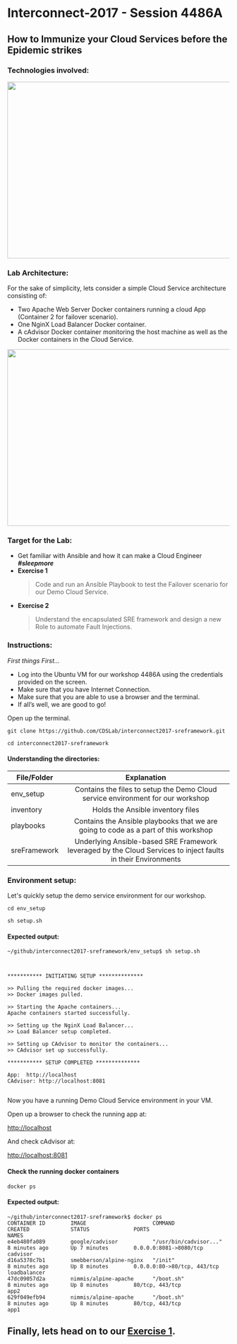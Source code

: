 # Interconnect-2017 - Session 4486A

## How to Immunize your Cloud Services before the Epidemic strikes


### Technologies involved:

<p align="center">
<img src="https://cloud.githubusercontent.com/assets/2295612/23793540/a3d03abe-0540-11e7-9b21-6e82119c94ce.jpg" width="600" height="400">
</p>

### Lab Architecture:

For the sake of simplicity, lets consider a simple Cloud Service architecture consisting of:

* Two Apache Web Server Docker containers running a cloud App (Container 2 for failover scenario).
* One NginX Load Balancer Docker container.
* A cAdvisor Docker container monitoring the host machine as well as the Docker containers in the Cloud Service.


<p align="center">
<img src="https://cloud.githubusercontent.com/assets/2295612/24083037/e87e6ec6-0c8c-11e7-8fa3-cbd15a37f39c.jpg" width="600" height="400">
</p>


### Target for the Lab:

* Get familiar with Ansible and how it can make a Cloud Engineer **_#sleepmore_**
* **Exercise 1**
    > Code and run an Ansible Playbook to test the Failover scenario for our Demo Cloud Service.
* **Exercise 2**
    > Understand the encapsulated SRE framework and design a new Role to automate Fault Injections.

### Instructions:

_First things First..._
* Log into the Ubuntu VM for our workshop 4486A using the credentials provided on the screen.
* Make sure that you have Internet Connection.
* Make sure that you are able to use a browser and the terminal.
* If all’s well, we are good to go!


Open up the terminal.


```shell
git clone https://github.com/CDSLab/interconnect2017-sreframework.git
```

```shell
cd interconnect2017-sreframework
```

#### Understanding the directories:

| File/Folder        | Explanation   |
| ------------- |:-------------:|
| env_setup      | Contains the files to setup the Demo Cloud service environment for our workshop |
| inventory      | Holds the Ansible inventory files    |
| playbooks | Contains the Ansible playbooks that we are going to code as a part of this workshop      |
| sreFramework | Underlying Ansible-based SRE Framework leveraged by the Cloud Services to inject faults in their Environments |

### Environment setup:

Let's quickly setup the demo service environment for our workshop.

```shell
cd env_setup
```

```shell
sh setup.sh
```

#### Expected output:

```shell
~/github/interconnect2017-sreframework/env_setup$ sh setup.sh



*********** INITIATING SETUP **************

>> Pulling the required docker images...
>> Docker images pulled.

>> Starting the Apache containers...
Apache containers started successfully.

>> Setting up the NginX Load Balancer...
>> Load Balancer setup completed.

>> Setting up CAdvisor to monitor the containers...
>> CAdvisor set up successfully.

*********** SETUP COMPLETED **************

App:  http://localhost
CAdvisor: http://localhost:8081


```

Now you have a running Demo Cloud Service environment in your VM.

Open up a browser to check the running app at:

<http://localhost>

And check cAdvisor at:

<http://localhost:8081>

#### Check the running docker containers 

```shell
docker ps
```

#### Expected output:

```shell
~/github/interconnect2017-sreframework$ docker ps
CONTAINER ID        IMAGE                     COMMAND                  CREATED             STATUS              PORTS                         NAMES
e4eb480fa089        google/cadvisor           "/usr/bin/cadvisor..."   8 minutes ago       Up 7 minutes        0.0.0.0:8081->8080/tcp        cadvisor
d16a5378c7b1        smebberson/alpine-nginx   "/init"                  8 minutes ago       Up 8 minutes        0.0.0.0:80->80/tcp, 443/tcp   loadbalancer
47dc09057d2a        nimmis/alpine-apache      "/boot.sh"               8 minutes ago       Up 8 minutes        80/tcp, 443/tcp               app2
629f049efb94        nimmis/alpine-apache      "/boot.sh"               8 minutes ago       Up 8 minutes        80/tcp, 443/tcp               app1

```

## Finally, lets head on to our [Exercise 1](https://github.com/CDSLab/interconnect2017-sreframework/tree/master/playbooks/exercise_1).
